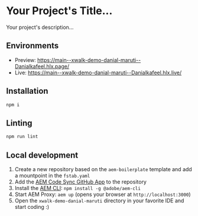 # Your Project's Title...
Your project's description...

## Environments
- Preview: https://main--xwalk-demo-danial-maruti--Danialkafeel.hlx.page/
- Live: https://main--xwalk-demo-danial-maruti--Danialkafeel.hlx.live/

## Installation

```sh
npm i
```

## Linting

```sh
npm run lint
```

## Local development

1. Create a new repository based on the `aem-boilerplate` template and add a mountpoint in the `fstab.yaml`
1. Add the [AEM Code Sync GitHub App](https://github.com/apps/aem-code-sync) to the repository
1. Install the [AEM CLI](https://github.com/adobe/helix-cli): `npm install -g @adobe/aem-cli`
1. Start AEM Proxy: `aem up` (opens your browser at `http://localhost:3000`)
1. Open the `xwalk-demo-danial-maruti` directory in your favorite IDE and start coding :)
